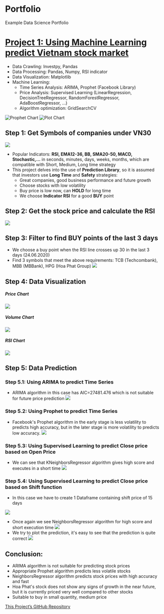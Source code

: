 
# Portfolio
Example Data Science Portfolio

# [Project 1: Using Machine Learning predict Vietnam stock market](https://github.com/anhkhoa134/portfolio/tree/main/Project_1)
* Data Crawling: Investpy, Pandas
* Data Processing: Pandas, Numpy, RSI indicator
* Data Visualization: Matplotlib
* Machine Learning:
  * Time Series Analysis: ARIMA, Prophet (Facebook Library)
  * Price Analysis: Supervised Learning (LinearRegression, DecisionTreeRegressor, RandomForestRegressor, AdaBoostRegressor, ...)
  * Algorithm optimization: GridSearchCV

![Prophet Chart](https://raw.githubusercontent.com/anhkhoa134/portfolio/main/Project_1/images/2022-06-25_183113.png)
![Plot Chart](https://raw.githubusercontent.com/anhkhoa134/portfolio/main/Project_1/images/2022-06-25_211443.png)

## Step 1: Get Symbols of companies under VN30
![](https://raw.githubusercontent.com/anhkhoa134/portfolio/main/Project_1/images/2022-06-25_213418.png)

* Popular Indicators: **RSI, EMA12-36, BB, SMA20-50, MACD, Stochastic,...** in seconds, minutes, days, weeks, months, which are compatible with Short, Medium, Long time strategy
* This project delves into the use of **Prediction Library**, so it is assumed that investors use **Long Time** and **Safety** strategies:
    * Great companies, good business performance and future growth
    * Choose stocks with low volatility
    * Buy price is low now, can **HOLD** for long time
    * We choose **Indicator RSI** for a good **BUY** point

## Step 2: Get the stock price and calculate the RSI
![](https://raw.githubusercontent.com/anhkhoa134/portfolio/main/Project_1/images/2022-06-25_120940.png)

## Step 3: Filter to find BUY points of the last 3 days
* We choose a buy point when the RSI line crosses up 30 in the last 3 days (24.06.2020)
* Find 3 symbols that meet the above requirements: TCB (Techcombank), MBB (MBBank), HPG (Hoa Phat Group)
![](https://raw.githubusercontent.com/anhkhoa134/portfolio/main/Project_1/images/2022-06-25_120818.png)

## Step 4: Data Visualization
##### Price Chart
![](https://raw.githubusercontent.com/anhkhoa134/portfolio/main/Project_1/images/2022-06-25_000219.png)
##### Volume Chart
![](https://raw.githubusercontent.com/anhkhoa134/portfolio/main/Project_1/images/2022-06-25_000306.png)
##### RSI Chart
![](https://raw.githubusercontent.com/anhkhoa134/portfolio/main/Project_1/images/2022-06-25_000339.png)

## Step 5: Data Prediction
### Step 5.1: Using ARIMA to predict Time Series
* ARIMA algorithm in this case has AIC=27481.476 which is not suitable for future price prediction
![](https://raw.githubusercontent.com/anhkhoa134/portfolio/main/Project_1/images/2022-06-25_000409.png)
### Step 5.2: Using Prophet to predict Time Series
* Facebook's Prophet algorithm in the early stage is less volatility to predicts high accuracy, but in the later stage is more volatility to predicts low accuracy.
![](https://raw.githubusercontent.com/anhkhoa134/portfolio/main/Project_1/images/2022-06-25_183113.png)
### Step 5.3: Using Supervised Learning to predict Close price based on Open Price
* We can see that KNeighborsRegressor algorithm gives high score and executes in a short time
![](https://raw.githubusercontent.com/anhkhoa134/portfolio/main/Project_1/images/2022-06-25_123233.png)
### Step 5.4: Using Supervised Learning to predict Close price based on Shift function
* In this case we have to create 1 Dataframe containing shift price of 15 days

![](https://raw.githubusercontent.com/anhkhoa134/portfolio/main/Project_1/images/2022-06-25_183359.png)

* Once again we see NeighborsRegressor algorithm for high score and short execution time
![](https://raw.githubusercontent.com/anhkhoa134/portfolio/main/Project_1/images/2022-06-25_190653.png)
* We try to plot the prediction, it's easy to see that the prediction is quite correct
![](https://raw.githubusercontent.com/anhkhoa134/portfolio/main/Project_1/images/2022-06-25_211443.png)

## Conclusion:
* ARIMA algorithm is not suitable for predicting stock prices
* Appropriate Prophet algorithm predicts less volatile stocks
* NeighborsRegressor algorithm predicts stock prices with high accuracy and fast
* Hoa Phat's stock does not show any signs of growth in the near future, but it is currently priced very well compared to other stocks
* Suitable to buy in small quantity, medium price

[This Project’s GitHub Repository](https://github.com/anhkhoa134/portfolio/tree/main/Project_1)


